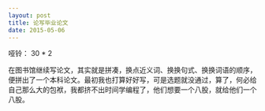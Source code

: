 ```yaml
---
layout: post
title: 论写毕业论文
date: 2015-05-06
---
```

哑铃： 30 * 2

在图书馆继续写论文，其实就是拼凑，换点近义词、换换句式、换换词语的顺序，便拼出了一个本科论文。最初我也打算好好写，可是选题就没通过，算了，何必给自己那么大的包袱，我都挤不出时间学编程了，他们想要一个八股，就给他们一个八股。